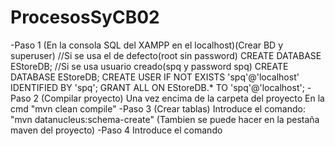 # ProcesosSyCB02
-Paso 1 (En la consola SQL del XAMPP en el localhost)(Crear BD y superuser)
//Si se usa el de defecto(root sin password)
CREATE DATABASE EStoreDB;
//Si se usa usuario creado(spq y password spq)
CREATE DATABASE EStoreDB;
CREATE USER IF NOT EXISTS 'spq'@'localhost' IDENTIFIED BY 'spq';
GRANT ALL ON EStoreDB.* TO 'spq'@'localhost';
-Paso 2 (Compilar proyecto)
Una vez encima de la carpeta del proyecto
En la cmd "mvn clean compile"
-Paso 3 (Crear tablas)
Introduce el comando:
"mvn datanucleus:schema-create"
(Tambien se puede hacer en la pestaña maven del proyecto)
-Paso 4
Introduce el comando
